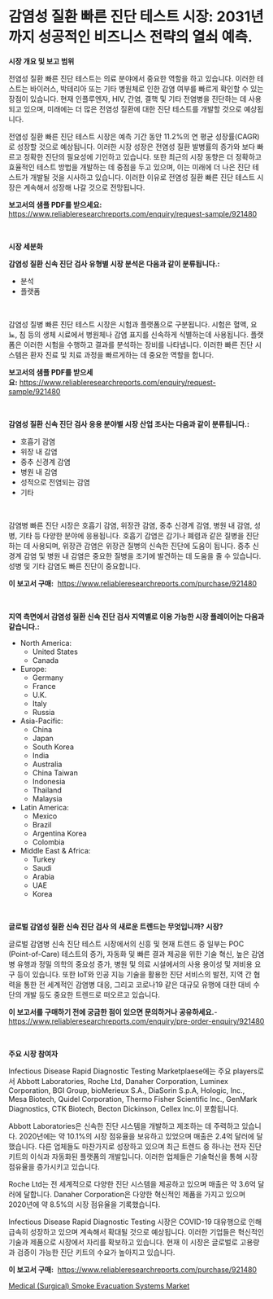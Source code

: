 <p><h1>감염성 질환 빠른 진단 테스트 시장: 2031년까지 성공적인 비즈니스 전략의 열쇠 예측.</h1></p><p><strong>시장 개요 및 보고 범위</strong></p>
<p><p>전염성 질환 빠른 진단 테스트는 의료 분야에서 중요한 역할을 하고 있습니다. 이러한 테스트는 바이러스, 박테리아 또는 기타 병원체로 인한 감염 여부를 빠르게 확인할 수 있는 장점이 있습니다. 현재 인플루엔자, HIV, 간염, 결핵 및 기타 전염병을 진단하는 데 사용되고 있으며, 미래에는 더 많은 전염성 질환에 대한 진단 테스트를 개발할 것으로 예상됩니다.</p><p>전염성 질환 빠른 진단 테스트 시장은 예측 기간 동안 11.2%의 연 평균 성장률(CAGR)로 성장할 것으로 예상됩니다. 이러한 시장 성장은 전염성 질환 발병률의 증가와 보다 빠르고 정확한 진단의 필요성에 기인하고 있습니다. 또한 최근의 시장 동향은 더 정확하고 효율적인 테스트 방법을 개발하는 데 중점을 두고 있으며, 이는 미래에 더 나은 진단 테스트가 개발될 것을 시사하고 있습니다. 이러한 이유로 전염성 질환 빠른 진단 테스트 시장은 계속해서 성장해 나갈 것으로 전망됩니다.</p></p>
<p><strong>보고서의 샘플 PDF를 받으세요:</strong> <a href="https://www.reliableresearchreports.com/enquiry/request-sample/921480">https://www.reliableresearchreports.com/enquiry/request-sample/921480</a></p>
<p>&nbsp;</p>
<p><strong>시장 세분화</strong></p>
<p><strong>감염성 질환 신속 진단 검사 유형별 시장 분석은 다음과 같이 분류됩니다.:</strong></p>
<p><ul><li>분석</li><li>플랫폼</li></ul></p>
<p>&nbsp;</p>
<p><p>감염성 질병 빠른 진단 테스트 시장은 시험과 플랫폼으로 구분됩니다. 시험은 혈액, 요뇨, 침 등의 생체 시료에서 병원체나 감염 표지를 신속하게 식별하는데 사용됩니다. 플랫폼은 이러한 시험을 수행하고 결과를 분석하는 장비를 나타냅니다. 이러한 빠른 진단 시스템은 환자 진료 및 치료 과정을 빠르게하는 데 중요한 역할을 합니다.</p></p>
<p><strong>보고서의 샘플 PDF를 받으세요:</strong>&nbsp;<a href="https://www.reliableresearchreports.com/enquiry/request-sample/921480">https://www.reliableresearchreports.com/enquiry/request-sample/921480</a></p>
<p>&nbsp;</p>
<p><strong> 감염성 질환 신속 진단 검사 응용 분야별 시장 산업 조사는 다음과 같이 분류됩니다.:</strong></p>
<p><ul><li>호흡기 감염</li><li>위장 내 감염</li><li>중추 신경계 감염</li><li>병원 내 감염</li><li>성적으로 전염되는 감염</li><li>기타</li></ul></p>
<p>&nbsp;</p>
<p><p>감염병 빠른 진단 시장은 호흡기 감염, 위장관 감염, 중추 신경계 감염, 병원 내 감염, 성병, 기타 등 다양한 분야에 응용됩니다. 호흡기 감염은 감기나 폐렴과 같은 질병을 진단하는 데 사용되며, 위장관 감염은 위장관 질병의 신속한 진단에 도움이 됩니다. 중추 신경계 감염 및 병원 내 감염은 중요한 질병을 조기에 발견하는 데 도움을 줄 수 있습니다. 성병 및 기타 감염도 빠른 진단이 중요합니다.</p></p>
<p><strong>이 보고서 구매:</strong>&nbsp; <a href="https://www.reliableresearchreports.com/purchase/921480">https://www.reliableresearchreports.com/purchase/921480</a></p>
<p>&nbsp;</p>
<p><strong>지역 측면에서 감염성 질환 신속 진단 검사 지역별로 이용 가능한 시장 플레이어는 다음과 같습니다.:</strong></p>
<p><ul>
    <li>
        North America:
        <ul>
            <li>United States</li>
            <li>Canada</li>
        </ul>
    </li>
    <li>
        Europe:
        <ul>
            <li>Germany</li>
            <li>France</li>
            <li>U.K.</li>
            <li>Italy</li>
            <li>Russia</li>
        </ul>
    </li>
    <li>
        Asia-Pacific:
        <ul>
            <li>China</li>
            <li>Japan</li>
            <li>South Korea</li>
            <li>India</li>
            <li>Australia</li>
            <li>China Taiwan</li>
            <li>Indonesia</li>
            <li>Thailand</li>
            <li>Malaysia</li>
        </ul>
    </li>
    <li>
        Latin America:
        <ul>
            <li>Mexico</li>
            <li>Brazil</li>
            <li>Argentina Korea</li>
            <li>Colombia</li>
        </ul>
    </li>
    <li>
        Middle East & Africa:
        <ul>
            <li>Turkey</li>
            <li>Saudi</li>
            <li>Arabia</li>
            <li>UAE</li>
            <li>Korea</li>
        </ul>
    </li>
    </ul></p>
<p>&nbsp;</p>
<p><strong>글로벌 감염성 질환 신속 진단 검사 의 새로운 트렌드는 무엇입니까? 시장?</strong></p>
<p><p>글로벌 감염병 신속 진단 테스트 시장에서의 신흥 및 현재 트렌드 중 일부는 POC (Point-of-Care) 테스트의 증가, 자동화 및 빠른 결과 제공을 위한 기술 혁신, 높은 감염병 유행과 정밀 의학의 중요성 증가, 병원 및 의료 시설에서의 사용 용이성 및 저비용 요구 등이 있습니다. 또한 IoT와 인공 지능 기술을 활용한 진단 서비스의 발전, 지역 간 협력을 통한 전 세계적인 감염병 대응, 그리고 코로나19 같은 대규모 유행에 대한 대비 수단의 개발 등도 중요한 트렌드로 떠오르고 있습니다.</p></p>
<p><strong>이 보고서를 구매하기 전에 궁금한 점이 있으면 문의하거나 공유하세요.</strong>- <a href="https://www.reliableresearchreports.com/enquiry/pre-order-enquiry/921480">https://www.reliableresearchreports.com/enquiry/pre-order-enquiry/921480</a></p>
<p>&nbsp;</p>
<p><strong>주요 시장 참여자</strong></p>
<p><p>Infectious Disease Rapid Diagnostic Testing Marketplaese에는 주요 players로서 Abbott Laboratories, Roche Ltd, Danaher Corporation, Luminex Corporation, BGI Group, bioMerieux S.A., DiaSorin S.p.A, Hologic, Inc., Mesa Biotech, Quidel Corporation, Thermo Fisher Scientific Inc., GenMark Diagnostics, CTK Biotech, Becton Dickinson, Cellex Inc.이 포함됩니다.</p><p>Abbott Laboratories은 신속한 진단 시스템을 개발하고 제조하는 데 주력하고 있습니다. 2020년에는 약 10.1%의 시장 점유율을 보유하고 있었으며 매출은 2.4억 달러에 달했습니다. 다른 업체들도 마찬가지로 성장하고 있으며 최근 트렌드 중 하나는 전자 진단 키트의 이식과 자동화된 플랫폼의 개발입니다. 이러한 업체들은 기술혁신을 통해 시장 점유율을 증가시키고 있습니다.</p><p>Roche Ltd는 전 세계적으로 다양한 진단 시스템을 제공하고 있으며 매출은 약 3.6억 달러에 달합니다. Danaher Corporation은 다양한 혁신적인 제품을 가지고 있으며 2020년에 약 8.5%의 시장 점유율을 기록했습니다.</p><p>Infectious Disease Rapid Diagnostic Testing 시장은 COVID-19 대유행으로 인해 급속히 성장하고 있으며 계속해서 확대될 것으로 예상됩니다. 이러한 기업들은 혁신적인 기술과 제품으로 시장에서 자리를 확보하고 있습니다. 현재 이 시장은 글로벌로 고용량과 검증이 가능한 진단 키트의 수요가 높아지고 있습니다.</p></p>
<p><strong>이 보고서 구매:</strong>&nbsp;&nbsp;<a href="https://www.reliableresearchreports.com/purchase/921480">https://www.reliableresearchreports.com/purchase/921480</a></p>
<p><p><a href="https://github.com/Hazelklievgspy6vdcsmu106w/Market-Research-Report-List-1/blob/main/medical-surgical-smoke-evacuation-systems-market.md">Medical (Surgical) Smoke Evacuation Systems Market</a></p></p>

